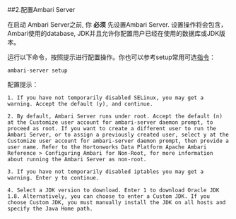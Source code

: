 ##2.配置Ambari Server


在启动 Ambari Server之前, 你 **必须** 先设置Ambari Server. 设置操作将会包含，Ambari使用的database, JDK并且允许你配置用户已经在使用的数据库或JDK版本。

运行以下命令，按照提示进行配置操作。你也可以参考setup常用可选[指令](II.安装Ambari/Setup常用指令.md)：

`ambari-server setup`

配置提示：

    1. If you have not temporarily disabled SELinux, you may get a warning. Accept the default (y), and continue.

    2. By default, Ambari Server runs under root. Accept the default (n) at the Customize user account for ambari-server daemon prompt, to proceed as root. If you want to create a different user to run the Ambari Server, or to assign a previously created user, select y at the Customize user account for ambari-server daemon prompt, then provide a user name. Refer to the Hortonworks Data Platform Apache Ambari Reference > Configuring Ambari for Non-Root, for more information about running the Ambari Server as non-root.
    
    3. If you have not temporarily disabled iptables you may get a warning. Enter y to continue.

    4. Select a JDK version to download. Enter 1 to download Oracle JDK 1.8. Alternatively, you can choose to enter a Custom JDK. If you choose Custom JDK, you must manually install the JDK on all hosts and specify the Java Home path.